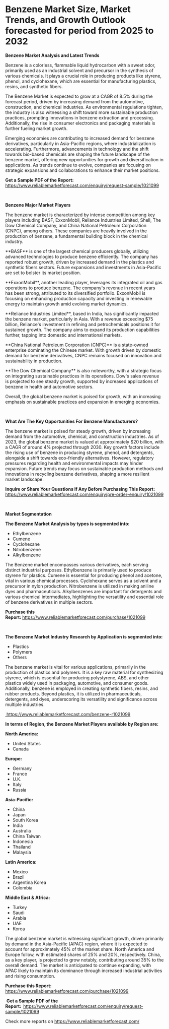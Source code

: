 <p><h1>Benzene Market Size, Market Trends, and Growth Outlook forecasted for period from 2025 to 2032</h1></p><p><strong>Benzene Market Analysis and Latest Trends</strong></p>
<p><p>Benzene is a colorless, flammable liquid hydrocarbon with a sweet odor, primarily used as an industrial solvent and precursor in the synthesis of various chemicals. It plays a crucial role in producing products like styrene, phenol, and cyclohexane, which are essential for manufacturing plastics, resins, and synthetic fibers. </p><p>The Benzene Market is expected to grow at a CAGR of 8.5% during the forecast period, driven by increasing demand from the automotive, construction, and chemical industries. As environmental regulations tighten, the industry is also witnessing a shift toward more sustainable production practices, prompting innovations in benzene extraction and processing. Additionally, the rise in consumer electronics and packaging materials is further fueling market growth. </p><p>Emerging economies are contributing to increased demand for benzene derivatives, particularly in Asia-Pacific regions, where industrialization is accelerating. Furthermore, advancements in technology and the shift towards bio-based chemicals are shaping the future landscape of the benzene market, offering new opportunities for growth and diversification in applications. As trends continue to evolve, companies are focusing on strategic expansions and collaborations to enhance their market positions.</p></p>
<p><strong>Get a Sample PDF of the Report:&nbsp;</strong> <a href="https://www.reliablemarketforecast.com/enquiry/request-sample/1021099?utm_campaign=2117&utm_medium=2&utm_source=Github&utm_content=ia&utm_term=30012025&utm_id=benzene">https://www.reliablemarketforecast.com/enquiry/request-sample/1021099</a></p>
<p>&nbsp;</p>
<p><strong>Benzene Major Market Players</strong></p>
<p><p>The benzene market is characterized by intense competition among key players including BASF, ExxonMobil, Reliance Industries Limited, Shell, The Dow Chemical Company, and China National Petroleum Corporation (CNPC), among others. These companies are heavily involved in the production of benzene, a fundamental building block in the chemical industry.</p><p>**BASF** is one of the largest chemical producers globally, utilizing advanced technologies to produce benzene efficiently. The company has reported robust growth, driven by increased demand in the plastics and synthetic fibers sectors. Future expansions and investments in Asia-Pacific are set to bolster its market position.</p><p>**ExxonMobil**, another leading player, leverages its integrated oil and gas operations to produce benzene. The company's revenue in recent years has been strong, attributed to its diversified portfolio. ExxonMobil is focusing on enhancing production capacity and investing in renewable energy to maintain growth amid evolving market dynamics.</p><p>**Reliance Industries Limited**, based in India, has significantly impacted the benzene market, particularly in Asia. With a revenue exceeding $75 billion, Reliance's investment in refining and petrochemicals positions it for sustained growth. The company aims to expand its production capabilities further, tapping into domestic and international markets.</p><p>**China National Petroleum Corporation (CNPC)** is a state-owned enterprise dominating the Chinese market. With growth driven by domestic demand for benzene derivatives, CNPC remains focused on innovation and sustainability in production.</p><p>**The Dow Chemical Company** is also noteworthy, with a strategic focus on integrating sustainable practices in its operations. Dow's sales revenue is projected to see steady growth, supported by increased applications of benzene in health and automotive sectors.</p><p>Overall, the global benzene market is poised for growth, with an increasing emphasis on sustainable practices and expansion in emerging economies.</p></p>
<p>&nbsp;</p>
<p><strong>What Are The Key Opportunities For Benzene Manufacturers?</strong></p>
<p><p>The benzene market is poised for steady growth, driven by increasing demand from the automotive, chemical, and construction industries. As of 2023, the global benzene market is valued at approximately $20 billion, with a CAGR of around 4% projected through 2030. Key growth factors include the rising use of benzene in producing styrene, phenol, and detergents, alongside a shift towards eco-friendly alternatives. However, regulatory pressures regarding health and environmental impacts may hinder expansion. Future trends may focus on sustainable production methods and innovations in recycling benzene derivatives, shaping a more resilient market landscape.</p></p>
<p><strong>Inquire or Share Your Questions If Any Before Purchasing This Report:</strong> <a href="https://www.reliablemarketforecast.com/enquiry/pre-order-enquiry/1021099?utm_campaign=2117&utm_medium=2&utm_source=Github&utm_content=ia&utm_term=30012025&utm_id=benzene">https://www.reliablemarketforecast.com/enquiry/pre-order-enquiry/1021099</a></p>
<p>&nbsp;</p>
<p><strong>Market Segmentation</strong></p>
<p><strong>The Benzene Market Analysis by types is segmented into:</strong></p>
<p><ul><li>Ethylbenzene</li><li>Cumene</li><li>Cyclohexane</li><li>Nitrobenzene</li><li>Alkylbenzene</li></ul></p>
<p><p>The Benzene market encompasses various derivatives, each serving distinct industrial purposes. Ethylbenzene is primarily used to produce styrene for plastics. Cumene is essential for producing phenol and acetone, vital in various chemical processes. Cyclohexane serves as a solvent and a precursor in nylon production. Nitrobenzene is utilized in making aniline dyes and pharmaceuticals. Alkylbenzenes are important for detergents and various chemical intermediates, highlighting the versatility and essential role of benzene derivatives in multiple sectors.</p></p>
<p><strong>Purchase this Report:&nbsp;</strong><a href="https://www.reliablemarketforecast.com/purchase/1021099?utm_campaign=2117&utm_medium=2&utm_source=Github&utm_content=ia&utm_term=30012025&utm_id=benzene">https://www.reliablemarketforecast.com/purchase/1021099</a></p>
<p>&nbsp;</p>
<p><strong>The Benzene Market Industry Research by Application is segmented into:</strong></p>
<p><ul><li>Plastics</li><li>Polymers</li><li>Others</li></ul></p>
<p><p>The benzene market is vital for various applications, primarily in the production of plastics and polymers. It is a key raw material for synthesizing styrene, which is essential for producing polystyrene, ABS, and other plastics widely used in packaging, automotive, and consumer goods. Additionally, benzene is employed in creating synthetic fibers, resins, and rubber products. Beyond plastics, it is utilized in pharmaceuticals, detergents, and dyes, underscoring its versatility and significance across multiple industries.</p></p>
<p><a href="https://www.reliablemarketforecast.com/benzene-r1021099?utm_campaign=2117&utm_medium=2&utm_source=Github&utm_content=ia&utm_term=30012025&utm_id=benzene">&nbsp;https://www.reliablemarketforecast.com/benzene-r1021099</a></p>
<p><strong>In terms of Region, the Benzene Market Players available by Region are:</strong></p>
<p>
    <p> <strong> North America: </strong>
        <ul>
            <li>United States</li>
            <li>Canada</li>
        </ul>
        </p> 
    <p> <strong> Europe: </strong>
        <ul>
            <li>Germany</li>
            <li>France</li>
            <li>U.K.</li>
            <li>Italy</li>
            <li>Russia</li>
        </ul>
        </p> 
    <p> <strong> Asia-Pacific: </strong>
        <ul>
            <li>China</li>
            <li>Japan</li>
            <li>South Korea</li>
            <li>India</li>
            <li>Australia</li>
            <li>China Taiwan</li>
            <li>Indonesia</li>
            <li>Thailand</li>
            <li>Malaysia</li>
        </ul>
        </p> 
    <p> <strong> Latin America: </strong>
        <ul>
            <li>Mexico</li>
            <li>Brazil</li>
            <li>Argentina Korea</li>
            <li>Colombia</li>
        </ul>
        </p> 
    <p> <strong> Middle East & Africa: </strong>
        <ul>
            <li>Turkey</li>
            <li>Saudi</li>
            <li>Arabia</li>
            <li>UAE</li>
            <li>Korea</li>
        </ul>
    </p>
    </p>
<p><p>The global benzene market is witnessing significant growth, driven primarily by demand in the Asia-Pacific (APAC) region, where it is expected to account for approximately 45% of the market share. North America and Europe follow, with estimated shares of 25% and 20%, respectively. China, as a key player, is projected to grow notably, contributing around 35% to the overall demand. The market is anticipated to continue expanding, with APAC likely to maintain its dominance through increased industrial activities and rising consumption.</p></p>
<p><strong>Purchase this Report: </strong><a href="https://www.reliablemarketforecast.com/purchase/1021099?utm_campaign=2117&utm_medium=2&utm_source=Github&utm_content=ia&utm_term=30012025&utm_id=benzene">https://www.reliablemarketforecast.com/purchase/1021099</a></p>
<p>&nbsp;<strong>Get a Sample PDF of the Report:&nbsp;&nbsp;</strong><a href="https://www.reliablemarketforecast.com/enquiry/request-sample/1021099?utm_campaign=2117&utm_medium=2&utm_source=Github&utm_content=ia&utm_term=30012025&utm_id=benzene">https://www.reliablemarketforecast.com/enquiry/request-sample/1021099</a></p>
<p><strong></strong></p>
<p>Check more reports on <a href="https://www.reliablemarketforecast.com/?utm_campaign=2117&utm_medium=2&utm_source=Github&utm_content=ia&utm_term=30012025&utm_id=benzene">https://www.reliablemarketforecast.com/</a></p>